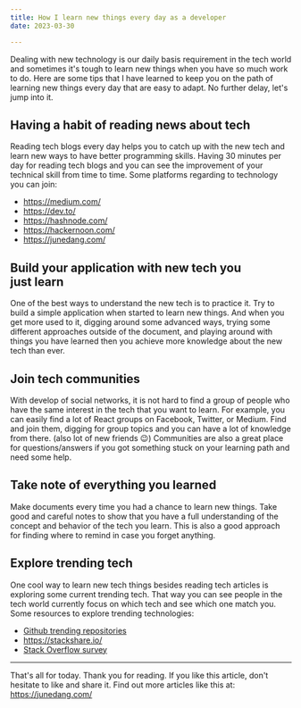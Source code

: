 ```yaml
---
title: How I learn new things every day as a developer
date: 2023-03-30

---
```


Dealing with new technology is our daily basis requirement in the tech world and sometimes it's tough to learn new things when you have so much work to do. Here are some tips that I have learned to keep you on the path of learning new things every day that are easy to adapt.
No further delay, let's jump into it.

## Having a habit of reading news about tech

Reading tech blogs every day helps you to catch up with the new tech and learn new ways to have better programming skills.
Having 30 minutes per day for reading tech blogs and you can see the improvement of your technical skill from time to time. Some platforms regarding to technology you can join:

- https://medium.com/
- https://dev.to/
- https://hashnode.com/
- https://hackernoon.com/
- https://junedang.com/

## Build your application with new tech you just learn

One of the best ways to understand the new tech is to practice it.
Try to build a simple application when started to learn new things. And when you get more used to it, digging around some advanced ways, trying some different approaches outside of the document, and playing around with things you have learned then you achieve more knowledge about the new tech than ever.

## Join tech communities

With develop of social networks, it is not hard to find a group of people who have the same interest in the tech that you want to learn. For example, you can easily find a lot of React groups on Facebook, Twitter, or Medium.
Find and join them, digging for group topics and you can have a lot of knowledge from there. (also lot of new friends 😉)
Communities are also a great place for questions/answers if you got something stuck on your learning path and need some help.

## Take note of everything you learned

Make documents every time you had a chance to learn new things.
Take good and careful notes to show that you have a full understanding of the concept and behavior of the tech you learn. This is also a good approach for finding where to remind in case you forget anything.

## Explore trending tech
One cool way to learn new tech things besides reading tech articles is exploring some current trending tech. That way you can see people in the tech world currently focus on which tech and see which one match you.
Some resources to explore trending technologies:

- [Github trending repositories](https://github.com/trending)
- https://stackshare.io/
- [Stack Overflow survey](https://survey.stackoverflow.co/2022/)

---

That's all for today. Thank you for reading.
If you like this article, don't hesitate to like and share it.
Find out more articles like this at:
https://junedang.com/
